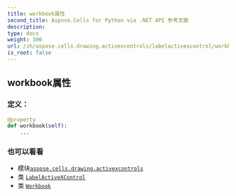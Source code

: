 ```yaml
---
title: workbook属性
second_title: Aspose.Cells for Python via .NET API 参考文献
description:
type: docs
weight: 300
url: /zh/aspose.cells.drawing.activexcontrols/labelactivexcontrol/workbook/
is_root: false
---
```

## workbook属性
### 定义：
```python
@property
def workbook(self):
    ...
```

### 也可以看看
* 模块[`aspose.cells.drawing.activexcontrols`](../../)
* 类 [`LabelActiveXControl`](/cells/python-net/zh/aspose.cells.drawing.activexcontrols/labelactivexcontrol)
* 类 [`Workbook`](/cells/python-net/zh/aspose.cells/workbook)
